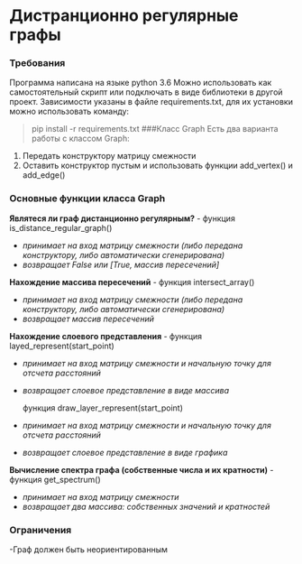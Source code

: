 # Дистранционно регулярные графы
### Требования
Программа написана на языке python 3.6
Можно использовать как самостоятельный скрипт или подключать в виде библиотеки в другой проект.
Зависимости указаны в файле requirements.txt,
для их установки можно использовать команду: 
> pip install -r requirements.txt
###Класс Graph
Есть два варианта работы с классом Graph: 
1) Передать конструктору матрицу смежности
2) Оставить конструктор пустым и использовать функции add_vertex() и add_edge()
### Основные функции класса Graph
**Являтеся ли граф дистанционно регулярным?** - функция is_distance_regular_graph() 
- *принимает на вход матрицу смежности (либо передана конструктору, либо автоматически сгенерирована)*
- *возвращает False или [True, массив пересечений]* 

**Нахождение массива пересечений** - функция intersect_array()
- *принимает на вход матрицу смежности (либо передана конструктору, либо автоматически сгенерирована)*
- *возвращает массив пересечений*

**Нахождение слоевого представления** - функция layed_represent(start_point)
- *принимает на вход матрицу смежности и начальную точку для отсчета расстояний*
- *возвращает слоевое представление в виде массива*

  функция draw_layer_represent(start_point)
- *принимает на вход матрицу смежности и начальную точку для отсчета расстояний*
- *возвращает слоевое представление в виде графика*

**Вычисление спектра графа (собственные числа и их кратности)** - функция get_spectrum()
- *принимает на вход матрицу смежности*
- *возвращает два массива: собственных значений и кратностей*

### Ограничения
-Граф должен быть неориентированным